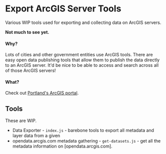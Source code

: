 # Export ArcGIS Server Tools

Various WIP tools used for exporting and collecting data on ArcGIS servers.

**Not much to see yet.**

#### Why?

Lots of cities and other government entities use ArcGIS tools. There are easy open data publishing tools that allow them to publish the data directly to an ArcGIS server. It'd be nice to be able to access and search across all of those ArcGIS servers!

#### What? 

Check out [Portland's ArcGIS portal](https://www.portlandmaps.com/arcgis/rest/services/Public).

## Tools

These are WIP.

* Data Exporter - `index.js` - barebone tools to export all metadata and layer data from a given 
* opendata.arcgis.com metadata gathering - `get-datasets.js` - get all the metadata information on [opendata.arcgis.com].
